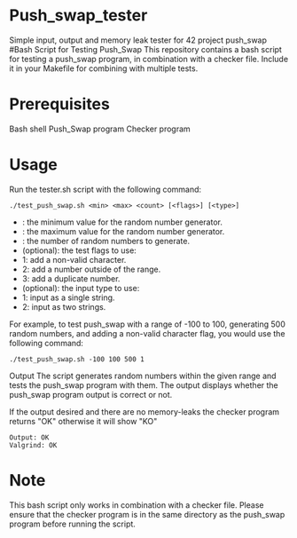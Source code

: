# Push_swap_tester
Simple input, output and memory leak tester for 42 project push_swap
#Bash Script for Testing Push_Swap
This repository contains a bash script for testing a push_swap program, in combination with a checker file.
Include it in your Makefile for combining with multiple tests.

# Prerequisites
Bash shell
Push_Swap program
Checker program

# Usage
Run the tester.sh script with the following command:

```
./test_push_swap.sh <min> <max> <count> [<flags>] [<type>]
```
* <min>: the minimum value for the random number generator.
* <max>: the maximum value for the random number generator.
* <count>: the number of random numbers to generate.
* <flags> (optional): the test flags to use:
* 1: add a non-valid character.
* 2: add a number outside of the range.
* 3: add a duplicate number.
* <type> (optional): the input type to use:
* 1: input as a single string.
* 2: input as two strings.

For example, to test push_swap with a range of -100 to 100, generating 500 random numbers, and adding a non-valid character flag, you would use the following command:

```
./test_push_swap.sh -100 100 500 1
```
Output
The script generates random numbers within the given range and tests the push_swap program with them. The output displays whether the push_swap program output is correct or not.

If the output desired and there are no memory-leaks the checker program returns "OK" otherwise it will show "KO"

```
Output: OK
Valgrind: OK
```

# Note
This bash script only works in combination with a checker file. Please ensure that the checker program is in the same directory as the push_swap program before running the script.

